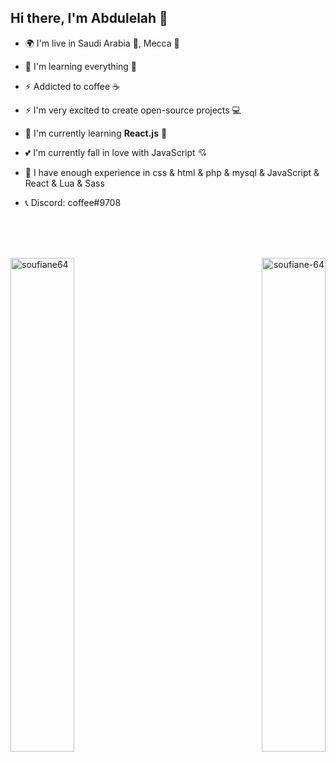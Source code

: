 ## Hi there, I'm Abdulelah 👋

* 🌍 I'm live in Saudi Arabia 💚, Mecca 🕋

* 🧠  I'm learning everything 🤣

* ⚡ Addicted to coffee ☕

* ⚡ I'm very excited to create open-source projects 💻

* 🌱 I'm currently learning **React.js** 🧁

* 💕 I'm currently fall in love with JavaScript 💘

* 🌟 I have enough experience in css & html & php & mysql & JavaScript & React & Lua & Sass

* 📞 Discord: coffee#9708

<br>
<br>
<br>

<p align="left"><img width="45%" align="left" src="https://github-readme-stats.vercel.app/api?username=A-A-J&show_icons=true&include_all_commits=true&theme=onedark&hide_border=true" alt="soufiane64" /></p>

<p align="right"><img width="45%" align="right" sy src="https://github-readme-stats.vercel.app/api/top-langs/?username=A-A-J&layout=compact&theme=onedark&hide_border=true" alt="soufiane-64" /></p>

